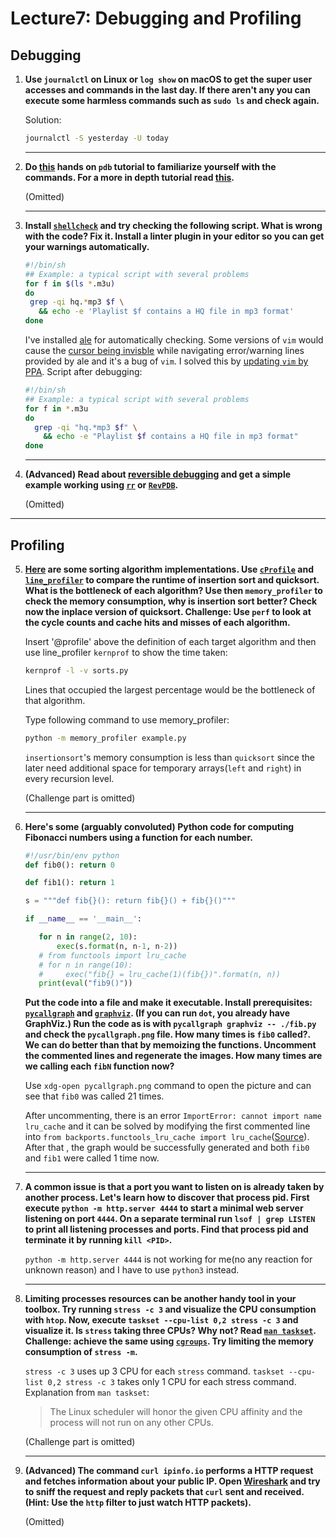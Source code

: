 # Lecture7: Debugging and Profiling
  
## Debugging
  
1. **Use `journalctl` on Linux or `log show` on macOS to get the super user accesses and commands in the last day. If there aren't any you can execute some harmless commands such as `sudo ls` and check again.**
    
    Solution:
    ```bash
    journalctl -S yesterday -U today
    ```
    
    ---
2. **Do [this](https://github.com/spiside/pdb-tutorial) hands on `pdb` tutorial to familiarize yourself with the commands. For a more in depth tutorial read [this](https://realpython.com/python-debugging-pdb).**
    
    (Omitted)
    
    ---
3. **Install [`shellcheck`](https://www.shellcheck.net/) and try checking the following script. What is wrong with the code? Fix it. Install a linter plugin in your editor so you can get your warnings automatically.**
    ```bash
    #!/bin/sh
    ## Example: a typical script with several problems
    for f in $(ls *.m3u)
    do
     grep -qi hq.*mp3 $f \
       && echo -e 'Playlist $f contains a HQ file in mp3 format'
    done
    ```
    
    I've installed [ale](https://vimawesome.com/plugin/ale) for automatically checking. Some versions of `vim` would cause the [cursor being invisble](https://github.com/dense-analysis/ale/issues/1536) while navigating error/warning lines provided by ale and it's a bug of `vim`. I solved this by [updating `vim` by PPA](https://vi.stackexchange.com/questions/10817/how-can-i-get-a-newer-version-of-vim-on-ubuntu/10827#10827).
    Script after debugging:
    ```bash
    #!/bin/sh
    ## Example: a typical script with several problems
    for f in *.m3u
    do
      grep -qi "hq.*mp3 $f" \
        && echo -e "Playlist $f contains a HQ file in mp3 format"
    done
    ```
    
    ---
4. **(Advanced) Read about [reversible debugging](https://undo.io/resources/reverse-debugging-whitepaper/) and get a simple example working using [`rr`](https://rr-project.org/) or [`RevPDB`](https://morepypy.blogspot.com/2016/07/reverse-debugging-for-python.html).**
    
    (Omitted)
    
---
## Profiling
    
5. **[Here](/static/files/sorts.py) are some sorting algorithm implementations. Use [`cProfile`](https://docs.python.org/3/library/profile.html) and [`line_profiler`](https://github.com/pyutils/line_profiler) to compare the runtime of insertion sort and quicksort. What is the bottleneck of each algorithm? Use then `memory_profiler` to check the memory consumption, why is insertion sort better? Check now the inplace version of quicksort. Challenge: Use `perf` to look at the cycle counts and cache hits and misses of each algorithm.**

    Insert '@profile' above the definition of each target algorithm and then use line_profiler `kernprof` to show the time taken:
    ```bash
    kernprof -l -v sorts.py
    ```
    Lines that occupied the largest percentage would be the bottleneck of that algorithm. 
    
    Type following command to use memory_profiler:
    ```bash
    python -m memory_profiler example.py
    ```
    `insertionsort`'s memory consumption is less than `quicksort` since the later need additional space for temporary arrays(`left` and `right`) in every recursion level. 
    
    (Challenge part is omitted)
    
    ---
6. **Here's some (arguably convoluted) Python code for computing Fibonacci numbers using a function for each number.**
    ```python
    #!/usr/bin/env python
    def fib0(): return 0

    def fib1(): return 1

    s = """def fib{}(): return fib{}() + fib{}()"""

    if __name__ == '__main__':

       for n in range(2, 10):
           exec(s.format(n, n-1, n-2))
       # from functools import lru_cache
       # for n in range(10):
       #     exec("fib{} = lru_cache(1)(fib{})".format(n, n))
       print(eval("fib9()"))
    ```
    **Put the code into a file and make it executable. Install prerequisites: [`pycallgraph`](http://pycallgraph.slowchop.com/en/master/) and [`graphviz`](http://graphviz.org/). (If you can run `dot`, you already have GraphViz.) Run the code as is with `pycallgraph graphviz -- ./fib.py` and check the `pycallgraph.png` file. How many times is `fib0` called?. We can do better than that by memoizing the functions. Uncomment the commented lines and regenerate the images. How many times are we calling each `fibN` function now?**
    
    Use `xdg-open pycallgraph.png` command to open the picture and can see that `fib0` was called 21 times.

    After uncommenting, there is an error `ImportError: cannot import name lru_cache` and it can be solved by modifying the first commented line into `from backports.functools_lru_cache import lru_cache`([Source](https://pypi.org/project/backports.functools-lru-cache/)). After that , the graph would be successfully generated and both `fib0` and `fib1` were called 1 time now.
    
    ---
7. **A common issue is that a port you want to listen on is already taken by another process. Let's learn how to discover that process pid. First execute `python -m http.server 4444` to start a minimal web server listening on port `4444`. On a separate terminal run `lsof | grep LISTEN` to print all listening processes and ports. Find that process pid and terminate it by running `kill <PID>`.**
    
    `python -m http.server 4444` is not working for me(no any reaction for unknown reason) and I have to use `python3` instead.
    
    ---
8. **Limiting processes resources can be another handy tool in your toolbox. Try running `stress -c 3` and visualize the CPU consumption with `htop`. Now, execute `taskset --cpu-list 0,2 stress -c 3` and visualize it. Is `stress` taking three CPUs? Why not? Read [`man taskset`](https://www.man7.org/linux/man-pages/man1/taskset.1.html). Challenge: achieve the same using [`cgroups`](https://www.man7.org/linux/man-pages/man7/cgroups.7.html). Try limiting the memory consumption of `stress -m`.**
        
    `stress -c 3` uses up 3 CPU for each `stress` command.
    `taskset --cpu-list 0,2 stress -c 3` takes only 1 CPU  for each stress command.
    Explanation from `man taskset`:
    > The Linux scheduler will honor the given CPU affinity and the process will not run on any other CPUs.
    
    (Challenge part is omitted)
    
    ---
9. **(Advanced) The command `curl ipinfo.io` performs a HTTP request and fetches information about your public IP. Open [Wireshark](https://www.wireshark.org/) and try to sniff the request and reply packets that `curl` sent and received. (Hint: Use the `http` filter to just watch HTTP packets).**
    
    (Omitted)
    
